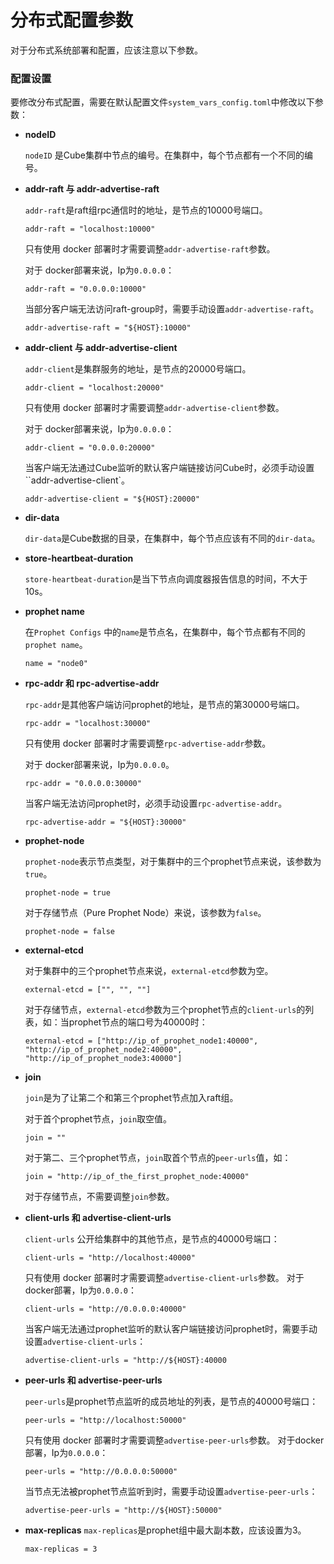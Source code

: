 # **分布式配置参数**

对于分布式系统部署和配置，应该注意以下参数。


### 配置设置
要修改分布式配置，需要在默认配置文件`system_vars_config.toml`中修改以下参数：

* **nodeID**

    `nodeID` 是Cube集群中节点的编号。在集群中，每个节点都有一个不同的编号。

* **addr-raft 与 addr-advertise-raft**


    `addr-raft`是raft组rpc通信时的地址，是节点的10000号端口。

    ```
    addr-raft = "localhost:10000"
    ```


    只有使用 docker 部署时才需要调整`addr-advertise-raft`参数。

   
    对于 docker部署来说，Ip为`0.0.0.0`：
    ```
    addr-raft = "0.0.0.0:10000"
    ```

    当部分客户端无法访问raft-group时，需要手动设置`addr-advertise-raft`。
    ```
    addr-advertise-raft = "${HOST}:10000"
    ```


* **addr-client 与 addr-advertise-client**

     `addr-client`是集群服务的地址，是节点的20000号端口。

    ```
    addr-client = "localhost:20000"  
    ```

    只有使用 docker 部署时才需要调整`addr-advertise-client`参数。


    对于 docker部署来说，Ip为`0.0.0.0`：
    ```
    addr-client = "0.0.0.0:20000"  
    ```

    当客户端无法通过Cube监听的默认客户端链接访问Cube时，必须手动设置``addr-advertise-client`。
    ```
    addr-advertise-client = "${HOST}:20000"
    ```


* **dir-data**

    `dir-data`是Cube数据的目录，在集群中，每个节点应该有不同的`dir-data`。
* **store-heartbeat-duration**

    `store-heartbeat-duration`是当下节点向调度器报告信息的时间，不大于10s。

* **prophet name**

    在`Prophet Configs` 中的`name`是节点名，在集群中，每个节点都有不同的`prophet name`。
    ```
    name = "node0"
    ```

* **rpc-addr 和 rpc-advertise-addr**

    `rpc-addr`是其他客户端访问prophet的地址，是节点的第30000号端口。

    ```
    rpc-addr = "localhost:30000"
    ```

    只有使用 docker 部署时才需要调整`rpc-advertise-addr`参数。

    对于 docker部署来说，Ip为`0.0.0.0`。
    ```
    rpc-addr = "0.0.0.0:30000"  
    ```
    当客户端无法访问prophet时，必须手动设置`rpc-advertise-addr`。

    ```
    rpc-advertise-addr = "${HOST}:30000"
    ```

* **prophet-node**
    
    `prophet-node`表示节点类型，对于集群中的三个prophet节点来说，该参数为`true`。
    ```
    prophet-node = true
    ```
    对于存储节点（Pure Prophet Node）来说，该参数为`false`。

    ```
    prophet-node = false
    ```

* **external-etcd**

    对于集群中的三个prophet节点来说，`external-etcd`参数为空。
    ```
    external-etcd = ["", "", ""]
    ```

    对于存储节点，`external-etcd`参数为三个prophet节点的`client-urls`的列表，如：当prophet节点的端口号为40000时：
    ```
    external-etcd = ["http://ip_of_prophet_node1:40000", "http://ip_of_prophet_node2:40000", "http://ip_of_prophet_node3:40000"]
    ```

* **join**

    `join`是为了让第二个和第三个prophet节点加入raft组。  

    对于首个prophet节点，`join`取空值。
    ```
    join = ""
    ```

    对于第二、三个prophet节点，`join`取首个节点的`peer-urls`值，如：
    ```
    join = "http://ip_of_the_first_prophet_node:40000"
    ```

    对于存储节点，不需要调整`join`参数。 

* **client-urls 和 advertise-client-urls**

    
    `client-urls` 公开给集群中的其他节点，是节点的40000号端口：
    ```
    client-urls = "http://localhost:40000"
    ``` 

    只有使用 docker 部署时才需要调整`advertise-client-urls`参数。
    对于docker部署，Ip为`0.0.0.0`：

    ```
    client-urls = "http://0.0.0.0:40000"
    ```

    当客户端无法通过prophet监听的默认客户端链接访问prophet时，需要手动设置`advertise-client-urls`：
    ```
    advertise-client-urls = "http://${HOST}:40000
    ```

* **peer-urls 和 advertise-peer-urls**

    `peer-urls`是prophet节点监听的成员地址的列表，是节点的40000号端口：

    ```
    peer-urls = "http://localhost:50000"
    ```

    只有使用 docker 部署时才需要调整`advertise-peer-urls`参数。
    对于docker部署，Ip为`0.0.0.0`：

    ```
    peer-urls = "http://0.0.0.0:50000"
    ```

    当节点无法被prophet节点监听到时，需要手动设置`advertise-peer-urls`：
    ```
    advertise-peer-urls = "http://${HOST}:50000"
    ```

* **max-replicas**
    `max-replicas`是prophet组中最大副本数，应该设置为3。
    ```
    max-replicas = 3
    ```

